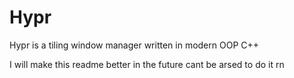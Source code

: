 # Hypr
Hypr is a tiling window manager written in modern OOP C++

I will make this readme better in the future cant be arsed to do it rn